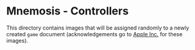 # **Mnemosis - Controllers**

This directory contains images that will be assigned randomly to a newly created `game` document (acknowledgements go to [Apple Inc.](https://www.apple.com/) for these images).


